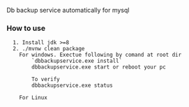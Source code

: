 Db backup service automatically for mysql

### How to use ###
      1. Install jdk >=8  
      2. ./mvnw clean package
        For windows. Exectue following by comand at root dir
            `dbbackupservice.exe install`
            dbbackupservice.exe start or reboot your pc 
           
            To verify
            dbbackupservice.exe status
        
        For Linux
          